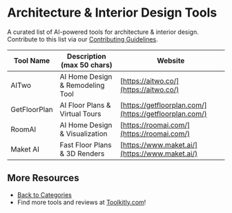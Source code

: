 # Architecture & Interior Design Tools

A curated list of AI-powered tools for architecture & interior design. Contribute to this list via our [Contributing Guidelines](https://github.com/ToolkitlyAI/awesome-ai-tools/blob/master/CONTRIBUTING.md).

| Tool Name | Description (max 50 chars) | Website |
|-----------|----------------------------|---------|
| AITwo | AI Home Design & Remodeling Tool | [https://aitwo.co/](https://aitwo.co/) |
| GetFloorPlan | AI Floor Plans & Virtual Tours | [https://getfloorplan.com/](https://getfloorplan.com/) |
| RoomAI | AI Home Design & Visualization | [https://roomai.com/](https://roomai.com/) |
| Maket AI | Fast Floor Plans & 3D Renders | [https://www.maket.ai/](https://www.maket.ai/) |

## More Resources
- [Back to Categories](https://github.com/ToolkitlyAI/awesome-ai-tools/blob/master/README.md)
- Find more tools and reviews at [Toolkitly.com](https://toolkitly.com)!
